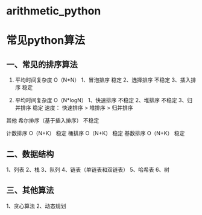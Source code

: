 # arithmetic_python
# **常见python算法**

## 一、常见的排序算法

1.  平均时间复杂度  O（N*N）
    1、冒泡排序      稳定
    2、选择排序      不稳定
    3、插入排序      稳定

1.  平均时间复杂度  O（N*logN）
    1、快速排序      不稳定
    2、堆排序        不稳定
    3、归并排序      稳定
    速度： 快速排序 > 堆排序 > 归并排序

其他
希尔排序（基于插入排序）  不稳定

计数排序    O（N+K）   		稳定
桶排序      O（N+K）   		  稳定
基数排序    O（N+K）   		稳定

## 二、数据结构

1、列表
2、栈
3、队列
4、链表（单链表和双链表）
5、哈希表
6、树

## 三、其他算法

1、贪心算法
2、动态规划
